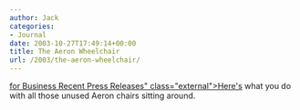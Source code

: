 ```yaml
---
author: Jack
categories:
- Journal
date: 2003-10-27T17:49:14+00:00
title: The Aeron Wheelchair
url: /2003/the-aeron-wheelchair/
---
```


[for Business </del> Recent Press Releases" class="external">Here's][1] what you do with all those unused Aeron chairs sitting around.

 [1]: http://www.hermanmiller.com/CDA/SSA/News/Story/0,1585,a10-c407-n264,00.html